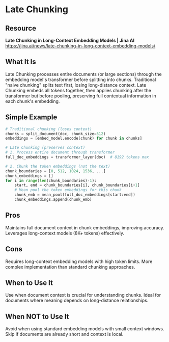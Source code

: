 # Late Chunking

## Resource
**Late Chunking in Long-Context Embedding Models | Jina AI**
https://jina.ai/news/late-chunking-in-long-context-embedding-models/

## What It Is
Late Chunking processes entire documents (or large sections) through the embedding model's transformer before splitting into chunks. Traditional "naive chunking" splits text first, losing long-distance context. Late Chunking embeds all tokens together, then applies chunking after the transformer but before pooling, preserving full contextual information in each chunk's embedding.

## Simple Example
```python
# Traditional chunking (loses context)
chunks = split_document(doc, chunk_size=512)
embeddings = [embed_model.encode(chunk) for chunk in chunks]

# Late Chunking (preserves context)
# 1. Process entire document through transformer
full_doc_embeddings = transformer_layer(doc)  # 8192 tokens max

# 2. Chunk the token embeddings (not the text)
chunk_boundaries = [0, 512, 1024, 1536, ...]
chunk_embeddings = []
for i in range(len(chunk_boundaries)-1):
    start, end = chunk_boundaries[i], chunk_boundaries[i+1]
    # Mean pool the token embeddings for this chunk
    chunk_emb = mean_pool(full_doc_embeddings[start:end])
    chunk_embeddings.append(chunk_emb)
```

## Pros
Maintains full document context in chunk embeddings, improving accuracy. Leverages long-context models (8K+ tokens) effectively.

## Cons
Requires long-context embedding models with high token limits. More complex implementation than standard chunking approaches.

## When to Use It
Use when document context is crucial for understanding chunks. Ideal for documents where meaning depends on long-distance relationships.

## When NOT to Use It
Avoid when using standard embedding models with small context windows. Skip if documents are already short and context is local.
